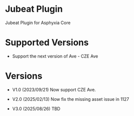 # Jubeat Plugin

Jubeat Plugin for Asphyxia Core

# Supported Versions

- Support the next version of Ave - CZE Ave

# Versions
- V1.0 (2023/09/21)
Now support CZE Ave.

- V2.0 (2025/02/13)
Now fix the missing asset issue in 1127
 
- V3.0 (2025/08/26)
TBD